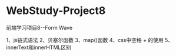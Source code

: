 # WebStudy-Project8
前端学习项目8--Form Wave


1、js链式语法
2、贝塞尔函数
3、map()函数
4、css中空格 + 的使用
5、innerText和innerHTML区别 

